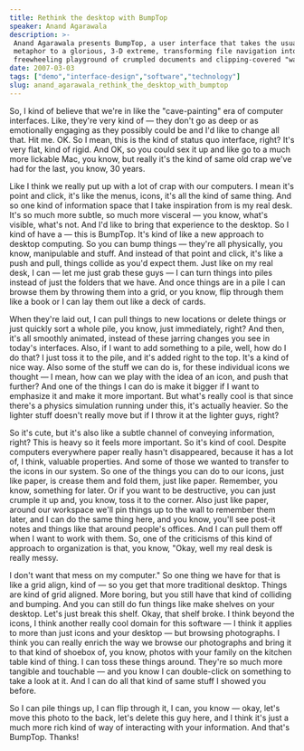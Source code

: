 ```yaml
---
title: Rethink the desktop with BumpTop
speaker: Anand Agarawala
description: >-
 Anand Agarawala presents BumpTop, a user interface that takes the usual desktop
 metaphor to a glorious, 3-D extreme, transforming file navigation into a
 freewheeling playground of crumpled documents and clipping-covered "walls."
date: 2007-03-03
tags: ["demo","interface-design","software","technology"]
slug: anand_agarawala_rethink_the_desktop_with_bumptop
---
```


So, I kind of believe that we're in like the "cave-painting" era of computer interfaces.
Like, they're very kind of — they don't go as deep or as emotionally engaging as they
possibly could be and I'd like to change all that. Hit me. OK. So I mean, this is the kind
of status quo interface, right? It's very flat, kind of rigid. And OK, so you could sex it
up and like go to a much more lickable Mac, you know, but really it's the kind of same old
crap we've had for the last, you know, 30 years. 

Like I think we really put up with a lot of crap with our computers. I mean it's point and
click, it's like the menus, icons, it's all the kind of same thing. And so one kind of
information space that I take inspiration from is my real desk. It's so much more subtle,
so much more visceral — you know, what's visible, what's not. And I'd like to bring that
experience to the desktop. So I kind of have a — this is BumpTop. It's kind of like a new
approach to desktop computing. So you can bump things — they're all physically, you know,
manipulable and stuff. And instead of that point and click, it's like a push and pull,
things collide as you'd expect them. Just like on my real desk, I can — let me just grab
these guys — I can turn things into piles instead of just the folders that we have. And
once things are in a pile I can browse them by throwing them into a grid, or you know,
flip through them like a book or I can lay them out like a deck of cards.

When they're laid out, I can pull things to new locations or delete things or just quickly
sort a whole pile, you know, just immediately, right? And then, it's all smoothly
animated, instead of these jarring changes you see in today's interfaces. Also, if I want
to add something to a pile, well, how do I do that? I just toss it to the pile, and it's
added right to the top. It's a kind of nice way. Also some of the stuff we can do is, for
these individual icons we thought — I mean, how can we play with the idea of an icon, and
push that further? And one of the things I can do is make it bigger if I want to emphasize
it and make it more important. But what's really cool is that since there's a physics
simulation running under this, it's actually heavier. So the lighter stuff doesn't really
move but if I throw it at the lighter guys, right? 

So it's cute, but it's also like a subtle channel of conveying information, right? This is
heavy so it feels more important. So it's kind of cool. Despite computers everywhere paper
really hasn't disappeared, because it has a lot of, I think, valuable properties. And some
of those we wanted to transfer to the icons in our system. So one of the things you can do
to our icons, just like paper, is crease them and fold them, just like paper. Remember,
you know, something for later. Or if you want to be destructive, you can just crumple it
up and, you know, toss it to the corner. Also just like paper, around our workspace we'll
pin things up to the wall to remember them later, and I can do the same thing here, and
you know, you'll see post-it notes and things like that around people's offices. And I can
pull them off when I want to work with them. So, one of the criticisms of this kind of
approach to organization is that, you know, "Okay, well my real desk is really
messy.

I don't want that mess on my computer." So one thing we have for that is like a grid
align, kind of — so you get that more traditional desktop. Things are kind of grid
aligned. More boring, but you still have that kind of colliding and bumping. And you can
still do fun things like make shelves on your desktop. Let's just break this shelf. Okay,
that shelf broke. I think beyond the icons, I think another really cool domain for this
software — I think it applies to more than just icons and your desktop — but browsing
photographs. I think you can really enrich the way we browse our photographs and bring it
to that kind of shoebox of, you know, photos with your family on the kitchen table kind of
thing. I can toss these things around. They're so much more tangible and touchable — and
you know I can double-click on something to take a look at it. And I can do all that kind
of same stuff I showed you before.

So I can pile things up, I can flip through it, I can, you know — okay, let's move this
photo to the back, let's delete this guy here, and I think it's just a much more rich kind
of way of interacting with your information. And that's BumpTop. Thanks!

<!--
ad_duration=3.33
comment_count=126
event="TED2007"
external_start_time=0
intro_duration=11.82
is_subtitle_required="False"
is_talk_featured="True"
language="en"
language_swap="False"
native_language="en"
number_of_related_talks=6
number_of_speakers=1
number_of_subtitled_videos=31
number_of_tags=4
number_of_talk_download_languages=31
number_of_talk_more_resources=0
number_of_talk_recommendations=0
number_of_talks_take_actions=0
post_ad_duration=0.83
published_timestamp="2007-06-05 12:01:00"
recording_date="2007-03-03"
speaker_description="Technologist, digital product designer"
speaker_id=118
speaker_is_published=1
speaker_name="Anand Agarawala"
talk_name="Rethink the desktop with BumpTop"
talks_tags=["demo","interface-design","software","technology"]
url_photo_speaker="https://pe.tedcdn.com/images/ted/8184_254x191.jpg"
url_photo_talk="https://pe.tedcdn.com/images/ted/8186_480x360.jpg"
url_webpage="https://www.ted.com/talks/anand_agarawala_rethink_the_desktop_with_bumptop"
video_type_name="TED Stage Talk"
-->